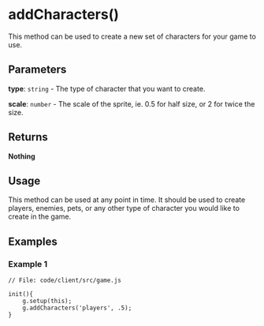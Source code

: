 # addCharacters()

This method can be used to create a new set of characters for your game to use.

## Parameters

**type**: `string` - The type of character that you want to create.

**scale**: `number` - The scale of the sprite, ie. 0.5 for half size, or 2 for twice the size.

## Returns

**Nothing**

## Usage

This method can be used at any point in time. It should be used to create players, enemies, pets, or any other type of character you would like to create in the game.

## Examples

### Example 1

```
// File: code/client/src/game.js

init(){
    g.setup(this);
    g.addCharacters('players', .5);
}
```
